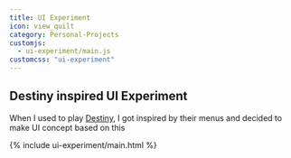 ```yaml
---
title: UI Experiment
icon: view_quilt
category: Personal-Projects
customjs:
  - ui-experiment/main.js
customcss: "ui-experiment"
---
```


## Destiny inspired UI Experiment

When I used to play [Destiny](https://www.destinythegame.com/uk/en/home), I got inspired by their menus and decided to make UI concept based on this

<div class="sandbox ui-experiment">{% include ui-experiment/main.html %}</div>
